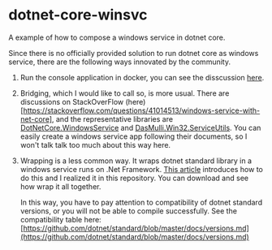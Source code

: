 # dotnet-core-winsvc
A example of how to compose a windows service in dotnet core.


Since there is no officially provided solution to run dotnet core as windows service, there are the following ways innovated by the community.

1. Run the console application in docker, you can see the disscussion [here](https://github.com/aspnet/Home/issues/1845).

2. Bridging, which I would like to call so, is more usual. There are discussions on StackOverFlow (here)[https://stackoverflow.com/questions/41014513/windows-service-with-net-core], and the representative libraries are [DotNetCore.WindowsService](https://github.com/PeterKottas/DotNetCore.WindowsService) and 
[DasMulli.Win32.ServiceUtils](https://github.com/dasMulli/dotnet-win32-service). You can easily create a windows service app following their documents, so I won't talk talk too much about this way here.


3. Wrapping is a less common way. It wraps dotnet standard library in a windows service runs on .Net Framework. [This article](https://stackify.com/creating-net-core-windows-services/) introduces how to do this and I realized it in this repository. You can download and see how wrap it all together.

    In this way, you have to pay attention to compatibility of dotnet standard versions, or you will not be able to compile successfully. See the compatibility table here: [https://github.com/dotnet/standard/blob/master/docs/versions.md](https://github.com/dotnet/standard/blob/master/docs/versions.md)

